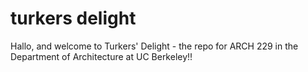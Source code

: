 turkers delight
===============
Hallo, and welcome to Turkers' Delight - the repo for ARCH 229 in the Department of Architecture at UC Berkeley!!

